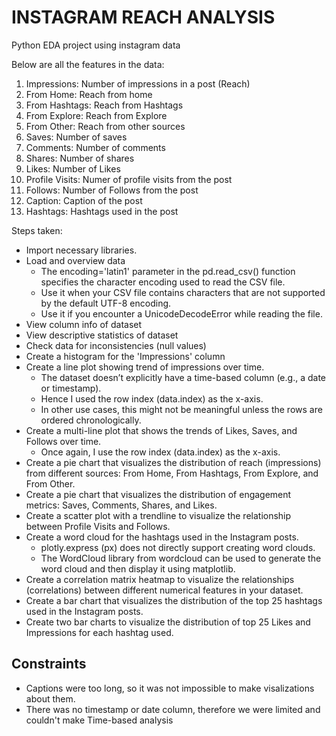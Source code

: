 # INSTAGRAM REACH ANALYSIS
Python EDA project using instagram data 

Below are all the features in the data:
1. Impressions: Number of impressions in a post (Reach)
2. From Home: Reach from home
3. From Hashtags: Reach from Hashtags
4. From Explore: Reach from Explore
5. From Other: Reach from other sources
6. Saves: Number of saves
7. Comments: Number of comments
8. Shares: Number of shares
9. Likes: Number of Likes
10. Profile Visits: Numer of profile visits from the post
11. Follows: Number of Follows from the post
12. Caption: Caption of the post
13. Hashtags: Hashtags used in the post

Steps taken:
- Import necessary libraries.
- Load and overview data
    - The encoding='latin1' parameter in the pd.read_csv() function specifies the character encoding used to read the CSV file.
    - Use it when your CSV file contains characters that are not supported by the default UTF-8 encoding.
    - Use it if you encounter a UnicodeDecodeError while reading the file.
- View column info of dataset
- View descriptive statistics of dataset
- Check data for inconsistencies (null values)
- Create a histogram for the 'Impressions' column
- Create a line plot showing trend of impressions over time.
    - The dataset doesn’t explicitly have a time-based column (e.g., a date or timestamp).
    - Hence I used the row index (data.index) as the x-axis.
    - In other use cases, this might not be meaningful unless the rows are ordered chronologically.
- Create a multi-line plot that shows the trends of Likes, Saves, and Follows over time.
    - Once again, I use the row index (data.index) as the x-axis.
- Create a pie chart that visualizes the distribution of reach (impressions) from different sources: From Home, From Hashtags, From Explore, and From Other.
- Create a pie chart that visualizes the distribution of engagement metrics: Saves, Comments, Shares, and Likes.
- Create a scatter plot with a trendline to visualize the relationship between Profile Visits and Follows.
- Create a word cloud for the hashtags used in the Instagram posts.
    - plotly.express (px) does not directly support creating word clouds. 
    - The WordCloud library from wordcloud can be used to generate the word cloud and then display it using matplotlib.
- Create a correlation matrix heatmap to visualize the relationships (correlations) between different numerical features in your dataset.
- Create a bar chart that visualizes the distribution of the top 25 hashtags used in the Instagram posts.
- Create two bar charts to visualize the distribution of top 25 Likes and Impressions for each hashtag used.

## Constraints
- Captions were too long, so it was not impossible to make visalizations about them.
- There was no timestamp or date column, therefore we were limited and couldn't make Time-based analysis
